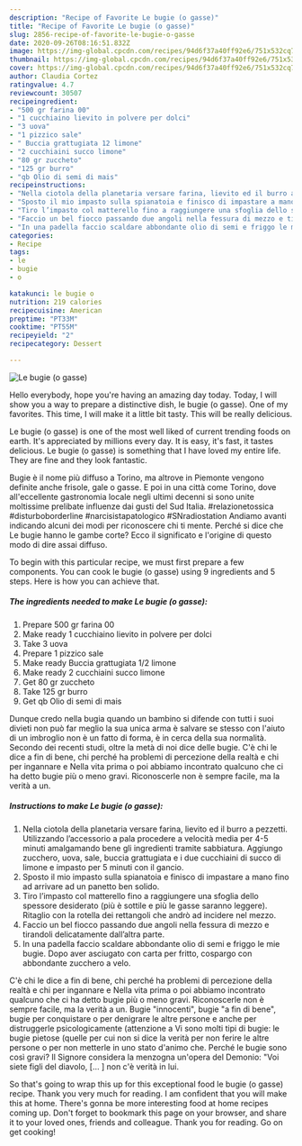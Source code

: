 ```yaml
---
description: "Recipe of Favorite Le bugie (o gasse)"
title: "Recipe of Favorite Le bugie (o gasse)"
slug: 2856-recipe-of-favorite-le-bugie-o-gasse
date: 2020-09-26T08:16:51.832Z
image: https://img-global.cpcdn.com/recipes/94d6f37a40ff92e6/751x532cq70/le-bugie-o-gasse-recipe-main-photo.jpg
thumbnail: https://img-global.cpcdn.com/recipes/94d6f37a40ff92e6/751x532cq70/le-bugie-o-gasse-recipe-main-photo.jpg
cover: https://img-global.cpcdn.com/recipes/94d6f37a40ff92e6/751x532cq70/le-bugie-o-gasse-recipe-main-photo.jpg
author: Claudia Cortez
ratingvalue: 4.7
reviewcount: 30507
recipeingredient:
- "500 gr farina 00"
- "1 cucchiaino lievito in polvere per dolci"
- "3 uova"
- "1 pizzico sale"
- " Buccia grattugiata 12 limone"
- "2 cucchiaini succo limone"
- "80 gr zuccheto"
- "125 gr burro"
- "qb Olio di semi di mais"
recipeinstructions:
- "Nella ciotola della planetaria versare farina, lievito ed il burro a pezzetti. Utilizzando l’accessorio a pala procedere a velocità media per 4-5 minuti amalgamando bene gli ingredienti tramite sabbiatura. Aggiungo zucchero, uova, sale, buccia grattugiata e i due cucchiaini di succo di limone e impasto per 5 minuti con il gancio."
- "Sposto il mio impasto sulla spianatoia e finisco di impastare a mano fino ad arrivare ad un panetto ben solido."
- "Tiro l’impasto col matterello fino a raggiungere una sfoglia dello spessore desiderato (più è sottile e più le gasse saranno leggere). Ritaglio con la rotella dei rettangoli che andrò ad incidere nel mezzo."
- "Faccio un bel fiocco passando due angoli nella fessura di mezzo e tirandoli delicatamente dall’altra parte."
- "In una padella faccio scaldare abbondante olio di semi e friggo le mie bugie. Dopo aver asciugato con carta per fritto, cospargo con abbondante zucchero a velo."
categories:
- Recipe
tags:
- le
- bugie
- o

katakunci: le bugie o 
nutrition: 219 calories
recipecuisine: American
preptime: "PT33M"
cooktime: "PT55M"
recipeyield: "2"
recipecategory: Dessert

---
```



![Le bugie (o gasse)](https://img-global.cpcdn.com/recipes/94d6f37a40ff92e6/751x532cq70/le-bugie-o-gasse-recipe-main-photo.jpg)

Hello everybody, hope you're having an amazing day today. Today, I will show you a way to prepare a distinctive dish, le bugie (o gasse). One of my favorites. This time, I will make it a little bit tasty. This will be really delicious.

Le bugie (o gasse) is one of the most well liked of current trending foods on earth. It's appreciated by millions every day. It is easy, it's fast, it tastes delicious. Le bugie (o gasse) is something that I have loved my entire life. They are fine and they look fantastic.

Bugie è il nome più diffuso a Torino, ma altrove in Piemonte vengono definite anche frisole, gale o gasse. E poi in una città come Torino, dove all&#39;eccellente gastronomia locale negli ultimi decenni si sono unite moltissime prelibate influenze dai gusti del Sud Italia. #relazionetossica #disturboborderline #narcisistapatologico #SNradiostation Andiamo avanti indicando alcuni dei modi per riconoscere chi ti mente. Perché si dice che Le bugie hanno le gambe corte? Ecco il significato e l&#39;origine di questo modo di dire assai diffuso.


To begin with this particular recipe, we must first prepare a few components. You can cook le bugie (o gasse) using 9 ingredients and 5 steps. Here is how you can achieve that.

<!--inarticleads1-->

##### The ingredients needed to make Le bugie (o gasse):

1. Prepare 500 gr farina 00
1. Make ready 1 cucchiaino lievito in polvere per dolci
1. Take 3 uova
1. Prepare 1 pizzico sale
1. Make ready  Buccia grattugiata 1/2 limone
1. Make ready 2 cucchiaini succo limone
1. Get 80 gr zuccheto
1. Take 125 gr burro
1. Get qb Olio di semi di mais


Dunque credo nella bugia quando un bambino si difende con tutti i suoi divieti non può far meglio la sua unica arma è salvare se stesso con l&#39;aiuto di un imbroglio non è un fatto di forma, è in cerca della sua normalità. Secondo dei recenti studi, oltre la metà di noi dice delle bugie. C&#39;è chi le dice a fin di bene, chi perché ha problemi di percezione della realtà e chi per ingannare e Nella vita prima o poi abbiamo incontrato qualcuno che ci ha detto bugie più o meno gravi. Riconoscerle non è sempre facile, ma la verità a un. 

<!--inarticleads2-->

##### Instructions to make Le bugie (o gasse):

1. Nella ciotola della planetaria versare farina, lievito ed il burro a pezzetti. Utilizzando l’accessorio a pala procedere a velocità media per 4-5 minuti amalgamando bene gli ingredienti tramite sabbiatura. Aggiungo zucchero, uova, sale, buccia grattugiata e i due cucchiaini di succo di limone e impasto per 5 minuti con il gancio.
1. Sposto il mio impasto sulla spianatoia e finisco di impastare a mano fino ad arrivare ad un panetto ben solido.
1. Tiro l’impasto col matterello fino a raggiungere una sfoglia dello spessore desiderato (più è sottile e più le gasse saranno leggere). Ritaglio con la rotella dei rettangoli che andrò ad incidere nel mezzo.
1. Faccio un bel fiocco passando due angoli nella fessura di mezzo e tirandoli delicatamente dall’altra parte.
1. In una padella faccio scaldare abbondante olio di semi e friggo le mie bugie. Dopo aver asciugato con carta per fritto, cospargo con abbondante zucchero a velo.


C&#39;è chi le dice a fin di bene, chi perché ha problemi di percezione della realtà e chi per ingannare e Nella vita prima o poi abbiamo incontrato qualcuno che ci ha detto bugie più o meno gravi. Riconoscerle non è sempre facile, ma la verità a un. Bugie &#34;innocenti&#34;, bugie &#34;a fin di bene&#34;, bugie per conquistare o per denigrare le altre persone e anche per distruggerle psicologicamente (attenzione a Vi sono molti tipi di bugie: le bugie pietose (quelle per cui non si dice la verità per non ferire le altre persone o per non metterle in uno stato d&#39;animo che. Perché le bugie sono così gravi? Il Signore considera la menzogna un&#39;opera del Demonio: &#34;Voi siete figli del diavolo, [… ] non c&#39;è verità in lui. 

So that's going to wrap this up for this exceptional food le bugie (o gasse) recipe. Thank you very much for reading. I am confident that you will make this at home. There's gonna be more interesting food at home recipes coming up. Don't forget to bookmark this page on your browser, and share it to your loved ones, friends and colleague. Thank you for reading. Go on get cooking!
